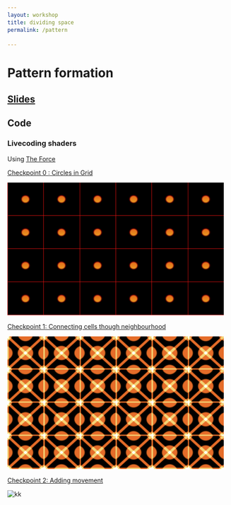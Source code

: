 ```yaml
---
layout: workshop
title: dividing space
permalink: /pattern

---
```


# Pattern formation 

## [Slides](https://docs.google.com/presentation/d/1IIWlLuQYwBq4rilKvZmynUDY-CZrCwfwyEB8DgVIZ5Y/edit#slide=id.p)

## Code

### Livecoding shaders

Using [The Force](https://shawnlawson.github.io/The_Force/)

[ Checkpoint 0 : Circles in Grid  ](https://github.com/solsarratea/shaders-workshop/blob/master/intro/intro-checkpoint-0.glsl)
<div>
   <img src="/assets/img/workshop/pattern/chk0.png" alt="Sym" style="height: 300px; width:490px;"/>
</div>

[ Checkpoint 1: Connecting cells though neighbourhood ](https://github.com/solsarratea/shaders-workshop/blob/master/intro/intro-checkpoint-1.glsl)
<div>
   <img src="/assets/img/workshop/pattern/chk1.png" alt="k1" style="height: 300px; width:490px;"/>
</div>


[ Checkpoint 2: Adding movement ](https://github.com/solsarratea/shaders-workshop/blob/master/intro/intro-checkpoint-2.glsl)
<div>
   <img src="/assets/img/workshop/pattern/chk2.gif" alt="kk" style="height: 300px; width:490px;"/>
</div>

